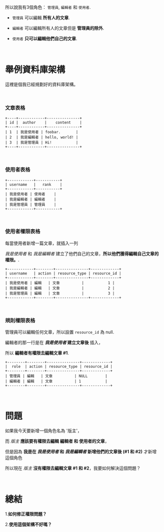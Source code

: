 所以說我有3個角色： `管理員`, `編輯者` 和 `使用者`.

 - `管理員` 可以編輯 **所有人的文章**.
   
 - `編輯者` 可以編輯所有人的文章但是 **管理員的除外**.
   
 - `使用者` **只可以編輯他們自己的文章**.

&nbsp;

# 舉例資料庫架構

這裡是個我已經規劃好的資料庫架構。

&nbsp;

### 文章表格

    +----+------------+---------------+
    | id |  author    |    content    |
    +----+------------+---------------+
    | 1  | 我是使用者 | foobar.       |
    | 2  | 我是編輯者 | hello, world! |
    | 3  | 我是管理員 | Hi!           |
    +----+------------+---------------+

&nbsp;

### 使用者表格

    +------------+-----------+
    | username   |   rank    |
    +------------+-----------+
    | 我是使用者 | 使用者    |
    | 我是編輯者 | 編輯者    |
    | 我是管理員 | 管理員    |
    +------------+-----------+

&nbsp;

### 使用者權限表格

每當使用者新增一篇文章，就插入一列

*我是使用者* 和 *我是編輯者* 建立了他們自己的文章，**所以他們獲得編輯自己文章的權限。**.

    +------------+--------+---------------+-------------+
    | username   | action | resource_type | resource_id |
    +------------+--------+---------------+-------------+
    | 我是使用者 | 編輯   | 文章          |           1 |
    | 我是編輯者 | 編輯   | 文章          |           2 |
    | 我是管理員 | 編輯   | 文章          |           3 |
    +------------+--------+---------------+-------------+

&nbsp;

### 規則權限表格

管理員可以編輯任何文章，所以設置 `resource_id` 為 null. 

編輯者的那一行是在 ***我是使用者* 建立文章後** 插入，

所以 **編輯者有權限去編輯文章 #1**.

    +--------+--------+---------------+-------------+
    |  role  | action | resource_type | resource_id |
    +--------+--------+---------------+-------------+
    | 管理員 | 編輯   | 文章          | NULL        |
    | 編輯者 | 編輯   | 文章          | 1           |
    +--------+--------+---------------+-------------+

&nbsp;

# 問題

如果我今天要新增一個角色名為 '版主'，

而 *版主* **應該要有權限去編輯 編輯者 和 使用者的文章**，

但是因為 **我是在 *我是使用者* 和 *我是編輯者* 新增他們的文章後 (#1 和 #2)** 才新增這個角色

所以現在 *版主* **沒有權限去編輯文章 #1 和 #2**，我要如何解決這個問題？

&nbsp;

# 總結

1.**如何修正權限問題？**

2.**使用這個架構不好嗎？**
